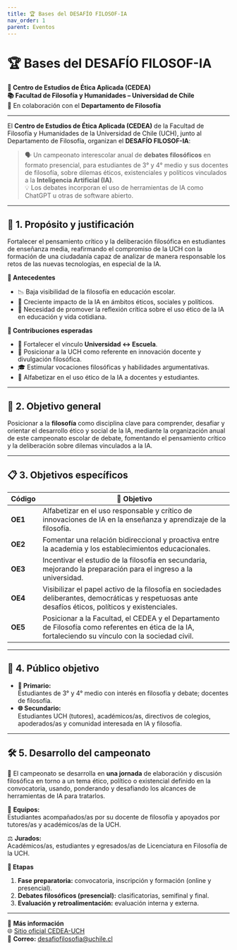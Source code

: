 ```yaml
---
title: 🏆 Bases del DESAFÍO FILOSOF-IA
nav_order: 1
parent: Eventos
---
```


# 🏆 Bases del DESAFÍO FILOSOF-IA

**📍 Centro de Estudios de Ética Aplicada (CEDEA)**  
**📚 Facultad de Filosofía y Humanidades – Universidad de Chile**  
🤝 En colaboración con el **Departamento de Filosofía**

---

El **Centro de Estudios de Ética Aplicada (CEDEA)** de la Facultad de Filosofía y Humanidades de la Universidad de Chile (UCH), junto al Departamento de Filosofía, organizan el **DESAFÍO FILOSOF-IA**:  
> 🗣️ Un campeonato interescolar anual de **debates filosóficos** en formato presencial, para estudiantes de 3° y 4° medio y sus docentes de filosofía, sobre dilemas éticos, existenciales y políticos vinculados a la **Inteligencia Artificial (IA)**.  
> 💡 Los debates incorporan el uso de herramientas de IA como ChatGPT u otras de software abierto.

---

## 🎯 1. Propósito y justificación

Fortalecer el pensamiento crítico y la deliberación filosófica en estudiantes de enseñanza media, reafirmando el compromiso de la UCH con la formación de una ciudadanía capaz de analizar de manera responsable los retos de las nuevas tecnologías, en especial de la IA.

**📌 Antecedentes**
- 📉 Baja visibilidad de la filosofía en educación escolar.
- 🤖 Creciente impacto de la IA en ámbitos éticos, sociales y políticos.
- 🧠 Necesidad de promover la reflexión crítica sobre el uso ético de la IA en educación y vida cotidiana.

**🌟 Contribuciones esperadas**
- 🔄 Fortalecer el vínculo **Universidad ↔ Escuela**.
- 🏅 Posicionar a la UCH como referente en innovación docente y divulgación filosófica.
- 🎓 Estimular vocaciones filosóficas y habilidades argumentativas.
- 📖 Alfabetizar en el uso ético de la IA a docentes y estudiantes.

---

## 🎯 2. Objetivo general

Posicionar a la **filosofía** como disciplina clave para comprender, desafiar y orientar el desarrollo ético y social de la IA, mediante la organización anual de este campeonato escolar de debate, fomentando el pensamiento crítico y la deliberación sobre dilemas vinculados a la IA.

---

## 📋 3. Objetivos específicos

| Código | 🎯 Objetivo |
|--------|------------|
| **OE1** | Alfabetizar en el uso responsable y crítico de innovaciones de IA en la enseñanza y aprendizaje de la filosofía. |
| **OE2** | Fomentar una relación bidireccional y proactiva entre la academia y los establecimientos educacionales. |
| **OE3** | Incentivar el estudio de la filosofía en secundaria, mejorando la preparación para el ingreso a la universidad. |
| **OE4** | Visibilizar el papel activo de la filosofía en sociedades deliberantes, democráticas y respetuosas ante desafíos éticos, políticos y existenciales. |
| **OE5** | Posicionar a la Facultad, el CEDEA y el Departamento de Filosofía como referentes en ética de la IA, fortaleciendo su vínculo con la sociedad civil. |

---

## 👥 4. Público objetivo

- **🎯 Primario:**  
  Estudiantes de 3° y 4° medio con interés en filosofía y debate; docentes de filosofía.
- **🌐 Secundario:**  
  Estudiantes UCH (tutores), académicos/as, directivos de colegios, apoderados/as y comunidad interesada en IA y filosofía.

---

## 🛠️ 5. Desarrollo del campeonato

📅 El campeonato se desarrolla en **una jornada** de elaboración y discusión filosófica en torno a un tema ético, político o existencial definido en la convocatoria, usando, ponderando y desafiando los alcances de herramientas de IA para tratarlos.

👥 **Equipos:**  
Estudiantes acompañados/as por su docente de filosofía y apoyados por tutores/as y académicos/as de la UCH.  

⚖️ **Jurados:**  
Académicos/as, estudiantes y egresados/as de Licenciatura en Filosofía de la UCH.

**📌 Etapas**
1. **Fase preparatoria:** convocatoria, inscripción y formación (online y presencial).  
2. **Debates filosóficos (presencial):** clasificatorias, semifinal y final.  
3. **Evaluación y retroalimentación:** evaluación interna y externa.

---

📎 **Más información**  
🌐 [Sitio oficial CEDEA-UCH](https://filosofia.uchile.cl/cedea/)  
📧 **Correo:** desafiofilosofia@uchile.cl
